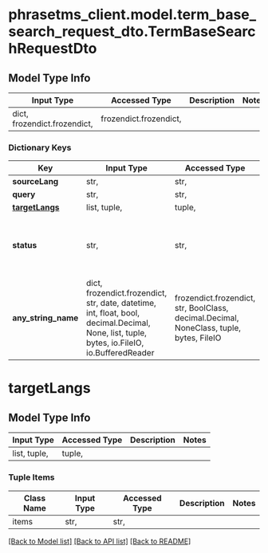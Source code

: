 # phrasetms_client.model.term_base_search_request_dto.TermBaseSearchRequestDto

## Model Type Info

| Input Type                   | Accessed Type          | Description | Notes |
| ---------------------------- | ---------------------- | ----------- | ----- |
| dict, frozendict.frozendict, | frozendict.frozendict, |             |

### Dictionary Keys

| Key                             | Input Type                                                                                                                                  | Accessed Type                                                                           | Description                                                        | Notes                                           |
| ------------------------------- | ------------------------------------------------------------------------------------------------------------------------------------------- | --------------------------------------------------------------------------------------- | ------------------------------------------------------------------ | ----------------------------------------------- |
| **sourceLang**                  | str,                                                                                                                                        | str,                                                                                    |                                                                    |
| **query**                       | str,                                                                                                                                        | str,                                                                                    |                                                                    |
| **[targetLangs](#targetLangs)** | list, tuple,                                                                                                                                | tuple,                                                                                  |                                                                    |
| **status**                      | str,                                                                                                                                        | str,                                                                                    |                                                                    | [optional] must be one of ["New", "Approved", ] |
| **any_string_name**             | dict, frozendict.frozendict, str, date, datetime, int, float, bool, decimal.Decimal, None, list, tuple, bytes, io.FileIO, io.BufferedReader | frozendict.frozendict, str, BoolClass, decimal.Decimal, NoneClass, tuple, bytes, FileIO | any string name can be used but the value must be the correct type | [optional]                                      |

# targetLangs

## Model Type Info

| Input Type   | Accessed Type | Description | Notes |
| ------------ | ------------- | ----------- | ----- |
| list, tuple, | tuple,        |             |

### Tuple Items

| Class Name | Input Type | Accessed Type | Description | Notes |
| ---------- | ---------- | ------------- | ----------- | ----- |
| items      | str,       | str,          |             |

[[Back to Model list]](../../README.md#documentation-for-models) [[Back to API list]](../../README.md#documentation-for-api-endpoints) [[Back to README]](../../README.md)
